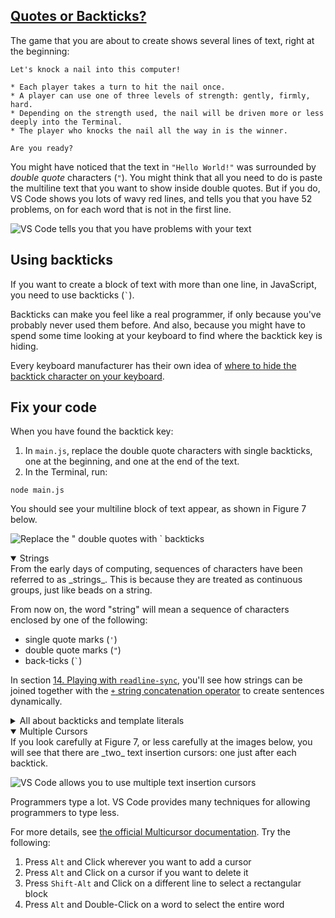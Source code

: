 <!-- Quotes or Backticks -->
<section
  id="quotes-or-backticks"
  aria-labelledby="quotes-or-backticks"
  data-item="Quotes or Backticks?"
>
  <h2><a href="#quotes-or-backticks">Quotes or Backticks?</a></h2>
  
The game that you are about to create shows several lines of text, right at the beginning:

```bash-w
Let's knock a nail into this computer!

* Each player takes a turn to hit the nail once.
* A player can use one of three levels of strength: gently, firmly, hard.
* Depending on the strength used, the nail will be driven more or less deeply into the Terminal.
* The player who knocks the nail all the way in is the winner.

Are you ready?
```

You might have noticed that the text in `"Hello World!"` was surrounded by _double quote_ characters (`"`). You might think that all you need to do is paste the multiline text that you want to show inside double quotes. But if you do, VS Code shows you lots of wavy red lines, and tells you that you have 52 problems, on for each word that is not in the first line.

![VS Code tells you that you have problems with your text](images/multilineStringFail.webp)

## Using backticks

If you want to create a block of text with more than one line, in JavaScript, you need to use backticks (`` ` ``).

Backticks can make you feel like a real programmer, if only because you've probably never used them before. And also, because you might have to spend some time looking at your keyboard to find where the backtick key is hiding.

Every keyboard manufacturer has their own idea of [where to hide the backtick character on your keyboard](https://www.google.com/search?q=backtick+keyboard&udm=2).

## Fix your code

When you have found the backtick key:

1. In `main.js`, replace the double quote characters with single backticks, one at the beginning, and one at the end of the text.
2. In the Terminal, run:

```bash-w
node main.js
```

You should see your multiline block of text appear, as shown in Figure 7 below.

![Replace the " double quotes with ` backticks](images/backtickSuccess.webp)

<details class="note" open>
<summary>Strings</summary>
From the early days of computing, sequences of characters have been referred to as _strings_. This is because they are treated as continuous groups, just like beads on a string.

From now on, the word "string" will mean a sequence of characters enclosed by one of the following:

* single quote marks (`'`)
* double quote marks (`"`)
* back-ticks (`` ` ``)

In section [14. Playing with `readline-sync`](#quotes-or-backticks), you'll see how strings can be joined together with the [`+` string concatenation operator](https://developer.mozilla.org/en-US/docs/Web/JavaScript/Guide/Expressions_and_operators#string_operators) to create sentences dynamically.

</details>

<details class="tldr">
<summary>All about backticks and template literals</summary>
Backticks are very powerful. They can be used to do much more than just contain multiple lines of text. You won't need to use any of their other powers in this project, but it's good to know that they can help in many ways.

For more details, see [MDN's article on Template Literals](https://developer.mozilla.org/en-US/docs/Web/JavaScript/Reference/Template_literals)

</details>

<details class="tip" open>
<summary>Multiple Cursors</summary>
If you look carefully at Figure 7, or less carefully at the images below, you will see that there are _two_ text insertion cursors: one just after each backtick.

![VS Code allows you to use multiple text insertion cursors](images/multipleCursors.webp)

Programmers type a lot. VS Code provides many techniques for allowing programmers to type less.

For more details, see [the official Multicursor documentation](https://code.visualstudio.com/docs/editor/codebasics). Try the following:

1. Press `Alt` and Click wherever you want to add a cursor
2. Press `Alt` and Click on a cursor if you want to delete it
3. Press `Shift-Alt` and Click on a different line to select a rectangular block
4. Press `Alt` and Double-Click on a word to select the entire word

</details>

</section>